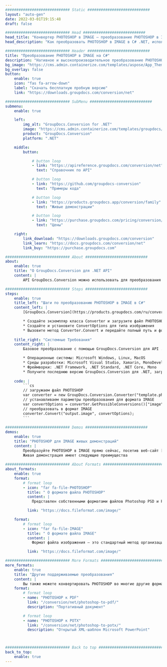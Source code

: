 ```yaml
---
############################# Static ############################
layout: "auto-gen"
date: 2022-03-01T19:15:48
draft: false

############################# Head ############################
head_title: "Конвертер PHOTOSHOP в IMAGE — преобразование PHOTOSHOP в IMAGE на C# .NET"
head_description: "Как преобразовать PHOTOSHOP в IMAGE в C# .NET, используя несколько строк кода? Используйте API преобразования документов GroupDocs для преобразования более 160 форматов файлов."

############################# Header ############################
title: "Преобразование PHOTOSHOP в IMAGE на C#"
description: "Нативное и высокопроизводительное преобразование PHOTOSHOP в IMAGE с использованием GroupDocs на стороне сервера. Преобразование для API .NET без использования какого-либо программного обеспечения, такого как Microsoft или Open Office."
bg_image: "https://cms.admin.containerize.com/templates/aspose/App_Themes/V3/images/bg/header1.png"
bg_overlay: false
button:
    enable: true
    icon: "fas fa-arrow-down"
    label: "Скачать бесплатную пробную версию"
    link: "https://downloads.groupdocs.com/conversion/net"

############################# SubMenu ############################
submenu:
    enable: true

    left:
        img_alt: "GroupDocs.Conversion for .NET"
        image: "https://cms.admin.containerize.com/templates/groupdocs/images/product-logos/90x90-noborder/groupdocs-conversion-net.png"
        product: "GroupDocs.Conversion"
        platform: ".NET"

    middle:
        button:

            # button loop
            - link: "https://apireference.groupdocs.com/conversion/net"
              text: "Справочник по API"

            # button loop
            - link: "https://github.com/groupdocs-conversion"
              text: "Примеры кода"

            # button loop
            - link: "https://products.groupdocs.app/conversion/family"
              text: "Живые демонстрации"

            # button loop
            - link: "https://purchase.groupdocs.com/pricing/conversion/net"
              text: "Цены"

    right:
        link_download: "https://downloads.groupdocs.com/conversion"
        link_learn: "https://docs.groupdocs.com/conversion/net"
        link_buy: "https://purchase.groupdocs.com"

############################# About ############################
about:
    enable: true
    title: "О GroupDocs.Conversion для .NET API"
    content: |
        API GroupDocs.Conversion можно использовать для преобразования Microsoft Word, Excel, PowerPoint, PDF, Visio и других форматов. GroupDocs.Conversion — это автономный API, который подходит для серверных и внутренних систем, где требуется высокая производительность. Он не зависит от какого-либо программного обеспечения, такого как Microsoft или Open Office.

############################# Steps ############################
steps:
    enable: true
    title_left: "Шаги по преобразованию PHOTOSHOP в IMAGE в C#"
    content_left: |
        [GroupDocs.Conversion](https://products.groupdocs.com/ru/conversion/net/) упрощает для разработчиков преобразование файла PHOTOSHOP в IMAGE с помощью нескольких строк кода.

        * Создайте экземпляр класса Converter и загрузите файл PHOTOSHOP с полным путем
        * Создайте и установите ConvertOptions для типа изображения
        * Вызовите метод Converter.Convert и передайте полный путь и формат (IMAGE) в качестве параметра
        
    title_right: "Системные Требования"
    content_right: |
        Базовое преобразование с помощью GroupDocs.Conversion для API .NET можно выполнить, выполнив несколько простых шагов. Наши API поддерживаются на всех основных платформах и операционных системах. Перед выполнением приведенного ниже кода убедитесь, что в вашей системе установлены следующие предварительные компоненты.

        * Операционные системы: Microsoft Windows, Linux, MacOS
        * Среды разработки: Microsoft Visual Studio, Xamarin, MonoDevelop
        * Фреймворки: .NET Framework, .NET Standard, .NET Core, Mono
        * Получите последнюю версию GroupDocs.Conversion для .NET, загруженную с [Nuget](https://www.nuget.org/packages/groupdocs.conversion)
        
    code: |
        ```cs
        // загружаем файл PHOTOSHOP
        var converter = new GroupDocs.Conversion.Converter("template.photoshop");
        // устанавливаем параметры преобразования для формата IMAGE
        var convertOptions = converter.GetPossibleConversions()["image"].ConvertOptions;
        // преобразовать в формат IMAGE
        converter.Convert("output.image", convertOptions);
        ```
        
############################# Demos ############################
demos:
    enable: true
    title: "PHOTOSHOP для IMAGE живых демонстраций"
    content: |
        Преобразуйте PHOTOSHOP в IMAGE прямо сейчас, посетив веб-сайт [GroupDocs.Conversion Живые демонстрации](https://products.groupdocs.app/conversion/family).
        Живая демонстрация имеет следующие преимущества
        
############################# About Formats ############################
about_formats:
    enable: true
    format:
        # format loop
        - icon: "far fa-file-PHOTOSHOP"
          title: " О формате файла PHOTOSHOP"
          content: |
            Представлен собственными форматами файлов Photoshop PSD и PSB, используемыми для графического дизайна и разработки. Файлы PSD и PSB могут включать в себя слои изображений, корректирующие слои, маски слоев, аннотации, информацию о файле, ключевые слова и другие графические элементы.

          link: "https://docs.fileformat.com/image/"

    format:
        # format loop
        - icon: "far fa-file-IMAGE"
          title: " О формате файла IMAGE"
          content: |
            Формат файла изображения — это стандартный метод организации и хранения изображений на таких устройствах, как компьютеры, планшеты и смартфоны. Цифровые изображения хранят данные изображения в двумерной сетке пикселей, где каждый пиксель представляет собой представление цвета с точки зрения количества битов. Типы файлов изображений подразделяются на форматы векторных изображений и форматы растровых изображений. 3D-изображения — это еще один формат файла векторного изображения, который используется для управления 3D-изображениями.

          link: "https://docs.fileformat.com/image/"

############################# More Formats ############################
more_formats:
    enable: true
    title: "Другие поддерживаемые преобразования"
    content: |
        Вы также можете конвертировать PHOTOSHOP во многие другие форматы файлов. Пожалуйста, ознакомьтесь с полным списком ниже.
    format: 
        # format loop
        - name: "PHOTOSHOP к PDF"
          link: "/conversion/net/photoshop-to-pdf/"
          description: "Портативный документ"

        # format loop
        - name: "PHOTOSHOP к POTX"
          link: "/conversion/net/photoshop-to-potx/"
          description: "Открытый XML-шаблон Microsoft PowerPoint"



############################# Back to top ###############################
back_to_top:
    enable: true
---
```

